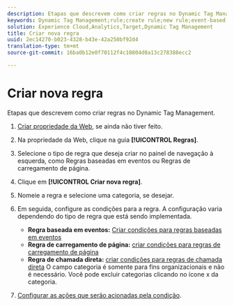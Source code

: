 ```yaml
---
description: Etapas que descrevem como criar regras no Dynamic Tag Management.
keywords: Dynamic Tag Management;rule;create rule;new rule;event-based rule;page load rule;direct call rule
solution: Experience Cloud,Analytics,Target,Dynamic Tag Management
title: Criar nova regra
uuid: 2ec14270-b023-4328-b43e-42a250bf92d4
translation-type: tm+mt
source-git-commit: 16ba0b12e0f70112f4c10804d0a13c278388ecc2

---
```



# Criar nova regra

Etapas que descrevem como criar regras no Dynamic Tag Management.

1. [Criar propriedade da Web](/help/implement/c-implement-with-dtm/t-create-web-property.md), se ainda não tiver feito.
1. Na propriedade da Web, clique na guia **[!UICONTROL Regras]**.
1. Selecione o tipo de regra que deseja criar no painel de navegação à esquerda, como Regras baseadas em eventos ou Regras de carregamento de página.
1. Clique em **[!UICONTROL Criar nova regra]**.
1. Nomeie a regra e selecione uma categoria, se desejar.
1. Em seguida, configure as condições para a regra. A configuração varia dependendo do tipo de regra que está sendo implementada.

   * **Regra baseada em eventos:** [Criar condições para regras baseadas em eventos](/help/implement/c-implement-with-dtm/c-rules/t-rules-event-conditions.md)
   * **Regra de carregamento de página:** [criar condições para regras de carregamento de página](/help/implement/c-implement-with-dtm/c-rules/t-rules-page-conditions.md)
   * **Regra de chamada direta:** [criar condições para regras de chamada direta](/help/implement/c-implement-with-dtm/c-rules/t-rules-direct-conditions.md)
   O campo categoria é somente para fins organizacionais e não é necessário. Você pode excluir categorias clicando no ícone x da categoria.
1. [Configurar as ações que serão acionadas pela condição](/help/implement/c-implement-with-dtm/c-rules/t-rules-actions.md).
